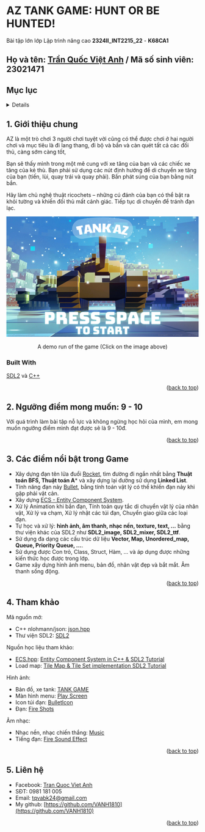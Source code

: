 # AZ TANK GAME: HUNT OR BE HUNTED!
Bài tập lớn lớp Lập trình nâng cao **2324II_INT2215_22** - **K68CA1**

## **Họ và tên: [Trần Quốc Việt Anh](https://github.com/VANH1810)** / **Mã số sinh viên: 23021471**


<div id="readme-top"></div>
<!-- TABLE OF CONTENTS -->

## Mục lục

<details>
  <ol>
    <li>
      <a href="#1-Giới-thiệu-chung">Giới thiệu chung</a>
      <ul>
        <li><a href="#built-with">Built With</a></li>
      </ul>
    </li>
    <li><a href="#2-ngưỡng-điểm-mong-muốn-9---10">Ngưỡng điểm mong muốn</a></li>
    <li>
      <a href="#3-Các-điểm-nổi-bật-trong-Game">Các điểm nổi bật trong Game</a>
    </li>
    <li><a href="#4-Tham-khảo">Tham khảo</a></li>
    <li><a href="#5-Liên-hệ">Liên hệ</a></li>
  </ol>
</details>

<!-- GENAERAL INFORMATION -->
## 1. Giới thiệu chung
AZ là một trò chơi 3 người chơi tuyệt vời cũng có thể được chơi ở hai người chơi và mục tiêu là đi lang thang, đi bộ và bắn và càn quét tất cả các đối thủ, càng sớm càng tốt,

Bạn sẽ thấy mình trong một mê cung với xe tăng của bạn và các chiếc xe tăng của kẻ thù.
Bạn phải sử dụng các nút định hướng để di chuyển xe tăng của bạn (tiến, lùi, quay trái và quay phải). Bắn phát súng của bạn bằng nút bắn.

Hãy làm chủ nghệ thuật ricochets – những cú đánh của bạn có thể bật ra khỏi tường và khiến đối thủ mất cảnh giác. Tiếp tục di chuyển để tránh đạn lạc.

<p align="center">
  <a href="https://youtu.be/xeMLchz6kTk?si=QTepSCeT2jgIs8z_">
    <img src="https://github.com/VANH1810/23021471_TranQuocVietAnh_Project/blob/2698191432ae67ad6faf12e42b4962d41951d35d/assets/PlayScreen/StartScreen2.png" alt="AZ TANK GAME: HUNT OR BE HUNTED!">
  </a>
</p>
<p align="center">A demo run of the game (Click on the image above)</p>

### Built With

[SDL2](https://www.libsdl.org/) và [C++](https://en.wikipedia.org/wiki/C%2B%2B)

<p align="right">(<a href="#readme-top">back to top</a>)</p>

## 2. Ngưỡng điểm mong muốn: 9 - 10
Với quá trình làm bài tập nỗ lực và không ngừng học hỏi của mình, em mong muốn ngưỡng điểm mình đạt được sẽ là 9 - 10đ.

<p align="right">(<a href="#readme-top">back to top</a>)</p>

## 3. Các điểm nổi bật trong Game
* Xây dựng đạn tên lửa đuổi [Rocket](../ECS/RocketComponent.hpp), tìm đường đi ngắn nhất bằng **Thuật toán BFS, Thuật toán A*** và xây dựng lại đường sử dụng **Linked List**.
* Tính năng đạn nảy [Bullet](../ECS/BulletComponent.hpp), bằng tính toán vật lý có thể khiến đạn nảy khi gặp phải vật cản.
* Xây dựng [ECS - Entity Component System](../ECS).
* Xử lý Animation khi bắn đạn, Tính toán quy tắc di chuyển vật lý của nhân vật, Xử lý va chạm, Xử lý nhặt các túi đạn, Chuyển giao giữa các loại đạn. 
* Tự học và xử lý: **hình ảnh, âm thanh, nhạc nền, texture, text, ...** bằng thư viện khác của SDL2 như **SDL2_image, SDL2_mixer, SDL2_ttf**.
* Sử dụng đa dạng các cấu trúc dữ liệu **Vector, Map, Unordered_map, Queue, Priority Queue, ...**.
* Sử dụng được Con trỏ, Class, Struct, Hàm, ... và áp dụng được những kiến thức học được trong lớp.
* Game xây dựng hình ảnh menu, bản đồ, nhân vật đẹp và bắt mắt. Âm thanh sống động.

<p align="right">(<a href="#readme-top">back to top</a>)</p>

## 4. Tham khảo

Mã nguồn mở:
* C++ nlohmann/json: [json.hpp](https://github.com/nlohmann/json)
* Thư viện SDL2: [SDL2](https://github.com/libsdl-org)

Nguồn học liệu tham khảo:
* [ECS.hpp](../ECS/ECS.hpp): [Entity Component System in C++ & SDL2 Tutorial](https://youtu.be/XsvI8Sng6dk?si=P7hOq0MlMJT73rH6)
* Load map: [Tile Map & Tile Set implementation SDL2 Tutorial](https://youtu.be/FQOiFUl93lI?si=LVfmj7lZTyICDGDT)

Hình ảnh:
* Bản đồ, xe tank: [TANK GAME](https://zintoki.itch.io/ground-shaker)
* Màn hình menu: [Play Screen](https://www.pixel4k.com/world-of-tanks-pixels-24151.html)
* Icon túi đạn: [BulletIcon](https://www.iconfinder.com/icons)
* Đạn: [Fire Shots](https://free-game-assets.itch.io/free-2d-tank-game-assets)

Âm nhạc:
* Nhạc nền, nhạc chiến thắng: [Music](https://danistob.itch.io/sci-fi-adventure-music-pack)
* Tiếng đạn: [Fire Sound Effect](https://mixkit.co/free-sound-effects/tanks/)
<p align="right">(<a href="#readme-top">back to top</a>)</p>

<!-- CONTACT -->
## 5. Liên hệ

* Facebook: [Tran Quoc Viet Anh](https://www.facebook.com/quocvietanh.tran/)
* SĐT: 0981 181 005
* Email: tqvabk24@gmail.com
* My github: [https://github.com/VANH1810](https://github.com/VANH1810)

<p align="right">(<a href="#readme-top">back to top</a>)</p>
